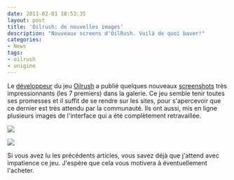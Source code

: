 ```yaml
---
date: 2011-02-01 18:53:35
layout: post
title: 'Oilrush: de nouvelles images'
description: "Nouveaux screens d'OilRush. Voilà de quoi baver!"
categories:
- News
tags:
- oilrush
- unigine
---
```


Le [développeur](http://unigine.com/) du jeu [Oilrush](http://www.oilrush-game.com/) a publié quelques nouveaux [screenshots](http://www.oilrush-game.com/screenshots/) très impressionnants (les 7 premiers) dans la galerie. Ce jeu semble tenir toutes ses promesses et il suffit de se rendre sur les sites, pour s'apercevoir que ce dernier est très attendu par la communauté. Ils ont aussi, mis en ligne plusieurs images de l'interface qui a été complètement retravaillée.

[<img class="imgcenter" src="http://linuxien.legtux.org/uploads/images/2011/02/sc1-300x168.jpg">](http://linuxien.legtux.org/uploads/images/2011/02/sc1.jpg)

[<img class="imgcenter" src="http://linuxien.legtux.org/uploads/images/2011/02/sc2-300x168.jpg">](http://linuxien.legtux.org/uploads/images/2011/02/sc2.jpg)

Si vous avez lu les précédents articles, vous savez déjà que j'attend avec impatience ce jeu. J'espère que cela vous motivera à éventuellement l'acheter.

